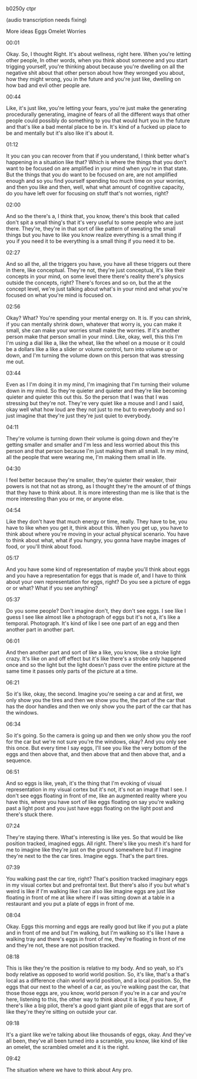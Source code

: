 b0250y ctpr

(audio transcription needs fixing)
 
More ideas Eggs Omelet Worries

00:01

Okay. So, I thought Right. It's about wellness, right here. When you're letting other people, In other words, when you think about someone and you start trigging yourself, you're thinking about because you're dwelling on all the negative shit about that other person about how they wronged you about, how they might wrong, you in the future and you're just like, dwelling on how bad and evil other people are.

00:44

Like, it's just like, you're letting your fears, you're just make the generating procedurally generating, imagine of fears of all the different ways that other people could possibly do something to you that would hurt you in the future and that's like a bad mental place to be in. It's kind of a fucked up place to be and mentally but it's also like it's about it.

01:12

It you can you can recover from that if you understand, I think better what's happening in a situation like that? Which is where the things that you don't want to be focused on are amplified in your mind when you're in that state. But the things that you do want to be focused on are, are not amplified enough and so you find yourself spending too much time on your worries, and then you like and then, well, what what amount of cognitive capacity, do you have left over for focusing on stuff that's not worries, right?

02:00

And so the there's a, I think that, you know, there's this book that called don't spit a small thing's that it's very useful to some people who are just there. They're, they're in that sort of like pattern of sweating the small things but you have to like you know realize everything is a small thing if you if you need it to be everything is a small thing if you need it to be.

02:27

And so all the, all the triggers you have, you have all these triggers out there in there, like conceptual. They're not, they're just conceptual, it's like their concepts in your mind, on some level there there's reality there's physics outside the concepts, right? There's forces and so on, but the at the concept level, we're just talking about what's in your mind and what you're focused on what you're mind is focused on.

02:56

Okay? What? You're spending your mental energy on. It is. If you can shrink, if you can mentally shrink down, whatever that worry is, you can make it small, she can make your worries small make the worries. If it's another person make that person small in your mind. Like, okay, well, this this I'm I'm using a dial like a, like the wheat, like the wheel on a mouse or it could be a dollars like a like a slider or volume control, turn into volume up or down, and I'm turning the volume down on this person that was stressing me out.

03:44

Even as I I'm doing it in my mind, I'm imagining that I'm turning their volume down in my mind. So they're quieter and quieter and they're like becoming quieter and quieter this out this. So the person that I was that I was stressing but they're not. They're very quiet like a mouse and I and I said, okay well what how loud are they not just to me but to everybody and so I just imagine that they're just they're just quiet to everybody.

04:11

They're volume is turning down their volume is going down and they're getting smaller and smaller and I'm less and less worried about this this person and that person because I'm just making them all small. In my mind, all the people that were wearing me, I'm making them small in life.

04:30

I feel better because they're smaller, they're quieter their weaker, their powers is not that not as strong, as I thought they're the amount of of things that they have to think about. It is more interesting than me is like that is the more interesting than you or me, or anyone else.

04:54

Like they don't have that much energy or time, really. They have to be, you have to like when you get it, think about this. When you get up, you have to think about where you're moving in your actual physical scenario. You have to think about what, what if you hungry, you gonna have maybe images of food, or you'll think about food.

05:17

And you have some kind of representation of maybe you'll think about eggs and you have a representation for eggs that is made of, and I have to think about your own representation for eggs, right? Do you see a picture of eggs or or what? What if you see anything?

05:37

Do you some people? Don't imagine don't, they don't see eggs. I see like I guess I see like almost like a photograph of eggs but it's not a, it's like a temporal. Photograph. It's kind of like I see one part of an egg and then another part in another part.

06:01

And then another part and sort of like a like, you know, like a stroke light crazy. It's like on and off effect but it's like there's a strobe only happened once and so the light but the light doesn't pass over the entire picture at the same time it passes only parts of the picture at a time.

06:21

So it's like, okay, the second. Imagine you're seeing a car and at first, we only show you the tires and then we show you the, the part of the car that has the door handles and then we only show you the part of the car that has the windows.

06:34

So it's going. So the camera is going up and then we only show you the roof for the car but we're not sure you're the windows, okay? And you only see this once. But every time I say eggs, I'll see you like the very bottom of the eggs and then above that, and then above that and then above that, and a sequence.

06:51

And so eggs is like, yeah, it's the thing that I'm evoking of visual representation in my visual cortex but it's not, it's not an image that I see. I don't see eggs floating in front of me, like an augmented reality where you have this, where you have sort of like eggs floating on say you're walking past a light post and you just have eggs floating on the light post and there's stuck there.

07:24

They're staying there. What's interesting is like yes. So that would be like position tracked, imagined eggs. All right. There's like you mesh it's hard for me to imagine like they're just on the ground somewhere but if I imagine they're next to the the car tires. Imagine eggs. That's the part tires.

07:39

You walking past the car tire, right? That's position tracked imaginary eggs in my visual cortex but and prefrontal text. But there's also if you but what's weird is like if I'm walking like I can also like imagine eggs are just like floating in front of me at like where if I was sitting down at a table in a restaurant and you put a plate of eggs in front of me.

08:04

Okay. Eggs this morning and eggs are really good but like if you put a plate and in front of me and but I'm walking, but I'm walking so it's like I have a walking tray and there's eggs in front of me, they're floating in front of me and they're not, these are not position tracked.

08:18

This is like they're the position is relative to my body. And so yeah, so it's body relative as opposed to world world position. So, it's like, that's a that's local as a difference chain world world position, and a local position. So, the eggs that our next to the wheel of a car, as you're walking past the car, that those those eggs are, you know, world person if you're in a car and you're here, listening to this, the other way to think about it is like, if you have, if there's like a big pilot, there's a good giant giant pile of eggs that are sort of like they're they're sitting on outside your car.

09:18

It's a giant like we're talking about like thousands of eggs, okay. And they've all been, they've all been turned into a scramble, you know, like kind of like an omelet, the scrambled omelet and it is the right.

09:42

The situation where we have to think about Any pro.
